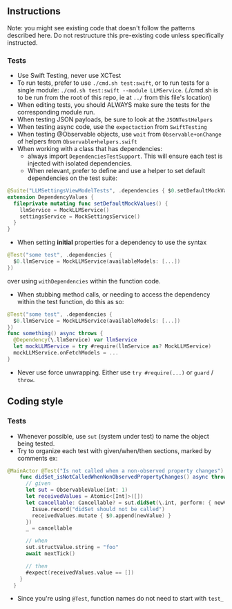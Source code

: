 ## Instructions
Note: you might see existing code that doesn't follow the patterns described here. Do not restructure this pre-existing code unless specifically instructed.

### Tests
- Use Swift Testing, never use XCTest
- To run tests, prefer to use `./cmd.sh test:swift`, or to run tests for a single module: `./cmd.sh test:swift --module LLMService`. (./cmd.sh is to be run from the root of this repo, ie at `../` from this file's location)
- When editing tests, you should ALWAYS make sure the tests for the corresponding module run.
- When testing JSON payloads, be sure to look at the `JSONTestHelpers`
- When testing async code, use the `expectaction` from `SwiftTesting`
- When testing @Observable objects, use `wait` from `Observable+onChange` of helpers from `Observable+helpers.swift`
- When working with a class that has dependencies:
  * always import `DependenciesTestSupport`. This will ensure each test is injected with isolated dependencies.
  * When relevant, prefer to define and use a helper to set default dependencies on the test suite:
```swift
@Suite("LLMSettingsViewModelTests", .dependencies { $0.setDefaultMockValues() }) { ... }
extension DependencyValues {
  fileprivate mutating func setDefaultMockValues() {
    llmService = MockLLMService()
    settingsService = MockSettingsService()
  }
}
```
  * When setting **initial** properties for a dependency to use the syntax
```swift
@Test("some test", .dependencies {
  $0.llmService = MockLLMService(availableModels: [...])
})
```
over using `withDependencies` within the function code.
  * When stubbing method calls, or needing to access the dependency within the test function, do this as so:
```swift
@Test("some test", .dependencies {
  $0.llmService = MockLLMService(availableModels: [...])
})
func something() async throws {
  @Dependency(\.llmService) var llmService
  let mockLLMService = try #require(llmService as? MockLLMService)
  mockLLMService.onFetchModels = ...
}
```
- Never use force unwrapping. Either use `try #require(...)` or `guard` / `throw`.

## Coding style
### Tests
- Whenever possible, use `sut` (system under test) to name the object being tested.
- Try to organize each test with given/when/then sections, marked by comments ex:
```swift
@MainActor @Test("Is not called when a non-observed property changes")
    func didSet_isNotCalledWhenNonObservedPropertyChanges() async throws {
      // given
      let sut = ObservableValue(int: 1)
      let receivedValues = Atomic<[Int]>([])
      let cancellable: Cancellable? = sut.didSet(\.int, perform: { newValue in
        Issue.record("didSet should not be called")
        receivedValues.mutate { $0.append(newValue) }
      })
      _ = cancellable

      // when
      sut.structValue.string = "foo"
      await nextTick()

      // then
      #expect(receivedValues.value == [])
    }
  }
```
- Since you're using `@Test`, function names do not need to start with `test_`
